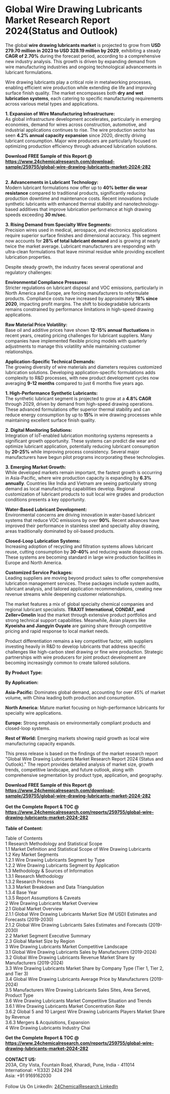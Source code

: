 <h1>Global Wire Drawing Lubricants Market Research Report 2024(Status and Outlook)</h1><p>The global <strong>wire drawing lubricants market</strong> is projected to grow from <strong>USD 279.70 million in 2023 to USD 328.19 million by 2029</strong>, exhibiting a steady <strong>CAGR of 2.70%</strong> during the forecast period, according to a comprehensive new industry analysis. This growth is driven by expanding demand from wire manufacturing industries and ongoing technological advancements in lubricant formulations.</p><p>Wire drawing lubricants play a critical role in metalworking processes, enabling efficient wire production while extending die life and improving surface finish quality. The market encompasses both <strong>dry and wet lubrication systems</strong>, each catering to specific manufacturing requirements across various metal types and applications.</p><p><strong>1. Expansion of Wire Manufacturing Infrastructure:</strong><br>
As global infrastructure development accelerates, particularly in emerging economies, demand for wires across construction, automotive, and industrial applications continues to rise. The wire production sector has seen <strong>4.2% annual capacity expansion</strong> since 2020, directly driving lubricant consumption. Major wire producers are particularly focused on optimizing production efficiency through advanced lubrication solutions.</p><div><b>Download FREE Sample of this Report @ 
            <a href="https://www.24chemicalresearch.com/download-sample/259755/global-wire-drawing-lubricants-market-2024-282">
            https://www.24chemicalresearch.com/download-sample/259755/global-wire-drawing-lubricants-market-2024-282</a></b></div><br><p><strong>2. Advancements in Lubricant Technology:</strong><br>
Modern lubricant formulations now offer up to <strong>40% better die wear resistance</strong> compared to traditional products, significantly reducing production downtime and maintenance costs. Recent innovations include synthetic lubricants with enhanced thermal stability and nanotechnology-based additives that improve lubrication performance at high drawing speeds exceeding <strong>30 m/sec</strong>.</p><p><strong>3. Rising Demand from Specialty Wire Segments:</strong><br>
Precision wires used in medical, aerospace, and electronics applications require superior surface finishes and dimensional accuracy. This segment now accounts for <strong>28% of total lubricant demand</strong> and is growing at nearly twice the market average. Lubricant manufacturers are responding with ultra-clean formulations that leave minimal residue while providing excellent lubrication properties.</p><p>Despite steady growth, the industry faces several operational and regulatory challenges:</p><p><strong>Environmental Compliance Pressures:</strong><br>
Stricter regulations on lubricant disposal and VOC emissions, particularly in North America and Europe, are forcing manufacturers to reformulate products. Compliance costs have increased by approximately <strong>18% since 2020</strong>, impacting profit margins. The shift to biodegradable lubricants remains constrained by performance limitations in high-speed drawing applications.</p><p><strong>Raw Material Price Volatility:</strong><br>
Base oil and additive prices have shown <strong>12-15% annual fluctuations</strong> in recent years, creating pricing challenges for lubricant suppliers. Many companies have implemented flexible pricing models with quarterly adjustments to manage this volatility while maintaining customer relationships.</p><p><strong>Application-Specific Technical Demands:</strong><br>
The growing diversity of wire materials and diameters requires customized lubrication solutions. Developing application-specific formulations adds complexity to R&amp;D processes, with new product development cycles now averaging <strong>9-12 months</strong> compared to just 6 months five years ago.</p><p><strong>1. High-Performance Synthetic Lubricants:</strong><br>
The synthetic lubricant segment is projected to grow at a <strong>4.8% CAGR</strong> through 2029, driven by demand from high-speed drawing operations. These advanced formulations offer superior thermal stability and can reduce energy consumption by up to <strong>15%</strong> in wire drawing processes while maintaining excellent surface finish quality.</p><p><strong>2. Digital Monitoring Solutions:</strong><br>
Integration of IoT-enabled lubrication monitoring systems represents a significant growth opportunity. These systems can predict die wear and optimize lubricant application, potentially reducing lubricant consumption by <strong>20-25%</strong> while improving process consistency. Several major manufacturers have begun pilot programs incorporating these technologies.</p><p><strong>3. Emerging Market Growth:</strong><br>
While developed markets remain important, the fastest growth is occurring in Asia-Pacific, where wire production capacity is expanding by <strong>6.3% annually</strong>. Countries like India and Vietnam are seeing particularly strong demand as local manufacturing capabilities develop. Regional customization of lubricant products to suit local wire grades and production conditions presents a key opportunity.</p><p><strong>Water-Based Lubricant Development:</strong><br>
Environmental concerns are driving innovation in water-based lubricant systems that reduce VOC emissions by over <strong>90%</strong>. Recent advances have improved their performance in stainless steel and specialty alloy drawing, areas traditionally dominated by oil-based products.</p><p><strong>Closed-Loop Lubrication Systems:</strong><br>
Increasing adoption of recycling and filtration systems allows lubricant reuse, cutting consumption by <strong>30-40%</strong> and reducing waste disposal costs. These systems are becoming standard in large wire production facilities in Europe and North America.</p><p><strong>Customized Service Packages:</strong><br>
Leading suppliers are moving beyond product sales to offer comprehensive lubrication management services. These packages include system audits, lubricant analysis, and tailored application recommendations, creating new revenue streams while deepening customer relationships.</p><p>The market features a mix of global specialty chemical companies and regional lubricant specialists. <strong>TRAXIT International, CONDAT, and Zeller+Gmelin</strong> lead the market through extensive product portfolios and strong technical support capabilities. Meanwhile, Asian players like <strong>Kyoeisha and Jiangyin Ouyate</strong> are gaining share through competitive pricing and rapid response to local market needs.</p><p>Product differentiation remains a key competitive factor, with suppliers investing heavily in R&amp;D to develop lubricants that address specific challenges like high-carbon steel drawing or fine wire production. Strategic partnerships with wire producers for joint product development are becoming increasingly common to create tailored solutions.</p><p><strong>By Product Type:</strong></p><p><strong>By Application:</strong></p><p><strong>Asia-Pacific:</strong> Dominates global demand, accounting for over 45% of market volume, with China leading both production and consumption.</p><p><strong>North America:</strong> Mature market focusing on high-performance lubricants for specialty wire applications.</p><p><strong>Europe:</strong> Strong emphasis on environmentally compliant products and closed-loop systems.</p><p><strong>Rest of World:</strong> Emerging markets showing rapid growth as local wire manufacturing capacity expands.</p><p>This press release is based on the findings of the market research report "Global Wire Drawing Lubricants Market Research Report 2024 (Status and Outlook)." The report provides detailed analysis of market size, growth trends, competitive landscape, and future outlook, along with comprehensive segmentation by product type, application, and geography.</p><div><b>Download FREE Sample of this Report @ 
            <a href="https://www.24chemicalresearch.com/download-sample/259755/global-wire-drawing-lubricants-market-2024-282">
            https://www.24chemicalresearch.com/download-sample/259755/global-wire-drawing-lubricants-market-2024-282</a></b></div><br><div><b>Get the Complete Report & TOC @ 
            <a href="https://www.24chemicalresearch.com/reports/259755/global-wire-drawing-lubricants-market-2024-282">
            https://www.24chemicalresearch.com/reports/259755/global-wire-drawing-lubricants-market-2024-282</a></b></div><br>
            <b>Table of Content:</b><p>Table of Contents<br />
1 Research Methodology and Statistical Scope<br />
1.1 Market Definition and Statistical Scope of Wire Drawing Lubricants<br />
1.2 Key Market Segments<br />
1.2.1 Wire Drawing Lubricants Segment by Type<br />
1.2.2 Wire Drawing Lubricants Segment by Application<br />
1.3 Methodology & Sources of Information<br />
1.3.1 Research Methodology<br />
1.3.2 Research Process<br />
1.3.3 Market Breakdown and Data Triangulation<br />
1.3.4 Base Year<br />
1.3.5 Report Assumptions & Caveats<br />
2 Wire Drawing Lubricants Market Overview<br />
2.1 Global Market Overview<br />
2.1.1 Global Wire Drawing Lubricants Market Size (M USD) Estimates and Forecasts (2019-2030)<br />
2.1.2 Global Wire Drawing Lubricants Sales Estimates and Forecasts (2019-2030)<br />
2.2 Market Segment Executive Summary<br />
2.3 Global Market Size by Region<br />
3 Wire Drawing Lubricants Market Competitive Landscape<br />
3.1 Global Wire Drawing Lubricants Sales by Manufacturers (2019-2024)<br />
3.2 Global Wire Drawing Lubricants Revenue Market Share by Manufacturers (2019-2024)<br />
3.3 Wire Drawing Lubricants Market Share by Company Type (Tier 1, Tier 2, and Tier 3)<br />
3.4 Global Wire Drawing Lubricants Average Price by Manufacturers (2019-2024)<br />
3.5 Manufacturers Wire Drawing Lubricants Sales Sites, Area Served, Product Type<br />
3.6 Wire Drawing Lubricants Market Competitive Situation and Trends<br />
3.6.1 Wire Drawing Lubricants Market Concentration Rate<br />
3.6.2 Global 5 and 10 Largest Wire Drawing Lubricants Players Market Share by Revenue<br />
3.6.3 Mergers & Acquisitions, Expansion<br />
4 Wire Drawing Lubricants Industry Chai</p><div><b>Get the Complete Report & TOC @ 
            <a href="https://www.24chemicalresearch.com/reports/259755/global-wire-drawing-lubricants-market-2024-282">
            https://www.24chemicalresearch.com/reports/259755/global-wire-drawing-lubricants-market-2024-282</a></b></div><br><b>CONTACT US:</b><br>
            203A, City Vista, Fountain Road, Kharadi, Pune, India - 411014<br>
            International: +1(332) 2424 294<br>
            Asia: +91 9169162030 <br><br>
            Follow Us On LinkedIn: <a href="https://www.linkedin.com/company/24chemicalresearch/">24ChemicalResearch LinkedIn</a>